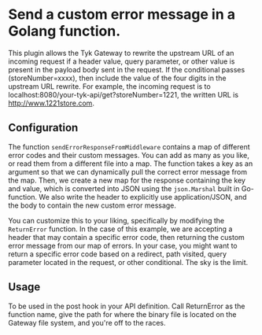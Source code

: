 # Send a custom error message in a Golang function.

This plugin allows the Tyk Gateway to rewrite the upstream URL of an incoming request if a header value, query parameter, or other value is present in the payload body sent in the request. If the conditional passes (storeNumber=xxxx), then include the value of the four digits in the upstream URL rewrite. For example, the incoming request is to localhost:8080/your-tyk-api/get?storeNumber=1221, the written URL is http://www.1221store.com.

## Configuration
The function `sendErrorResponseFromMiddleware` contains a map of different error codes and their custom messages. You can add as many as you like, or read them from a different file into a map. The function takes a key as an argument so that we can dynamically pull the correct error message from the map. Then, we create a new map for the response containing the key and value, which is converted into JSON using the `json.Marshal` built in Go-function. We also write the header to explicitly use application/JSON, and the body to contain the new custom error message.

You can customize this to your liking, specifically by modifying the `ReturnError` function. In the case of this example, we are accepting a header that may contain a specific error code, then returning the custom error message from our map of errors. In your case, you might want to return a specific error code based on a redirect, path visited, query parameter located in the request, or other conditional. The sky is the limit.

## Usage
To be used in the post hook in your API definition. Call ReturnError as the function name, give the path for where the binary file is located on the Gateway file system, and you're off to the races.
